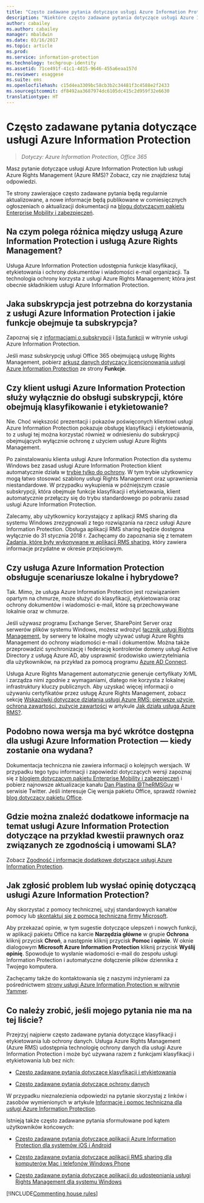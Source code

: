 ```yaml
---
title: "Często zadawane pytania dotyczące usługi Azure Information Protection"
description: "Niektóre często zadawane pytania dotyczące usługi Azure Information Protection i jej usługi ochrony danych, Azure Rights Management (Azure RMS)."
author: cabailey
ms.author: cabailey
manager: mbaldwin
ms.date: 03/16/2017
ms.topic: article
ms.prod: 
ms.service: information-protection
ms.technology: techgroup-identity
ms.assetid: 71ce491f-41c1-4d15-9646-455a6eaa157d
ms.reviewer: esaggese
ms.suite: ems
ms.openlocfilehash: c15d4ea3309bc58cb3b2c34481f3c4588e2f2433
ms.sourcegitcommit: df8492aa3687974dc6105dc415c2d959f32e6630
translationtype: HT
---
```

# <a name="frequently-asked-questions-for-azure-information-protection"></a>Często zadawane pytania dotyczące usługi Azure Information Protection

>*Dotyczy: Azure Information Protection, Office 365*

Masz pytanie dotyczące usługi Azure Information Protection lub usługi Azure Rights Management (Azure RMS)? Zobacz, czy nie znajdziesz tutaj odpowiedzi.

Te strony zawierające często zadawane pytania będą regularnie aktualizowane, a nowe informacje będą publikowane w comiesięcznych ogłoszeniach o aktualizacji dokumentacji na [blogu dotyczącym pakietu Enterprise Mobility i zabezpieczeń](https://blogs.technet.microsoft.com/enterprisemobility/?product=azure-information-protection,azure-rights-management-services).

## <a name="whats-the-difference-between-azure-information-protection-and-azure-rights-management"></a>Na czym polega różnica między usługą Azure Information Protection i usługą Azure Rights Management?

Usługa Azure Information Protection udostępnia funkcje klasyfikacji, etykietowania i ochrony dokumentów i wiadomości e-mail organizacji. Ta technologia ochrony korzysta z usługi Azure Rights Management; która jest obecnie składnikiem usługi Azure Information Protection.

## <a name="what-subscription-do-i-need-for-azure-information-protection-and-what-features-are-included"></a>Jaka subskrypcja jest potrzebna do korzystania z usługi Azure Information Protection i jakie funkcje obejmuje ta subskrypcja?
Zapoznaj się z [informacjami o subskrypcji](https://www.microsoft.com/en-us/cloud-platform/azure-information-protection-pricing) i [listą funkcji](https://www.microsoft.com/en-us/cloud-platform/azure-information-protection-features) w witrynie usługi Azure Information Protection. 

Jeśli masz subskrypcję usługi Office 365 obejmującą usługę Rights Management, pobierz [arkusz danych dotyczący licencjonowania usługi Azure Information Protection](http://download.microsoft.com/download/E/C/F/ECF42E71-4EC0-48FF-AA00-577AC14D5B5C/Azure_Information_Protection_licensing_datasheet_EN-US.pdf) ze strony **Funkcje**.

## <a name="is-the-azure-information-protection-client-only-for-subscriptions-that-include-classification-and-labeling"></a>Czy klient usługi Azure Information Protection służy wyłącznie do obsługi subskrypcji, które obejmują klasyfikowanie i etykietowanie?

Nie. Choć większość prezentacji i pokazów poświęconych klientowi usługi Azure Information Protection pokazuje obsługę klasyfikacji i etykietowania, to z usługi tej można korzystać również w odniesieniu do subskrypcji obejmujących wyłącznie ochronę z użyciem usługi Azure Rights Management.

Po zainstalowaniu klienta usługi Azure Information Protection dla systemu Windows bez zasad usługi Azure Information Protection klient automatycznie działa w [trybie tylko do ochrony](../rms-client/client-protection-only-mode.md). W tym trybie użytkownicy mogą łatwo stosować szablony usługi Rights Management oraz uprawnienia niestandardowe. W przypadku wykupienia w późniejszym czasie subskrypcji, która obejmuje funkcje klasyfikacji i etykietowania, klient automatycznie przełączy się do trybu standardowego po pobraniu zasad usługi Azure Information Protection.

Zalecamy, aby użytkownicy korzystający z aplikacji RMS sharing dla systemu Windows zrezygnowali z tego rozwiązania na rzecz usługi Azure Information Protection. Obsługa aplikacji RMS sharing będzie dostępna wyłącznie do 31 stycznia 2018 r. Zachęcamy do zapoznania się z tematem [Zadania, które były wykonywane w aplikacji RMS sharing](../rms-client/upgrade-client-app.md), który zawiera informacje przydatne w okresie przejściowym.

## <a name="does-azure-information-protection-support-on-premises-and-hybrid-scenarios"></a>Czy usługa Azure Information Protection obsługuje scenariusze lokalne i hybrydowe?

Tak. Mimo, że usługa Azure Information Protection jest rozwiązaniem opartym na chmurze, może służyć do klasyfikacji, etykietowania oraz ochrony dokumentów i wiadomości e-mail, które są przechowywane lokalnie oraz w chmurze.

Jeśli używasz programu Exchange Server, SharePoint Server oraz serwerów plików systemu Windows, możesz wdrożyć [łącznik usługi Rights Management](../deploy-use/deploy-rms-connector.md), by serwery te lokalne mogły używać usługi Azure Rights Management do ochrony wiadomości e-mail i dokumentów. Można także przeprowadzić synchronizację i federację kontrolerów domeny usługi Active Directory z usługą Azure AD, aby usprawnić środowisko uwierzytelniania dla użytkowników, na przykład za pomocą programu [Azure AD Connect](http://azure.microsoft.com/documentation/articles/active-directory-aadconnect/).

Usługa Azure Rights Management automatycznie generuje certyfikaty XrML i zarządza nimi zgodnie z wymaganiami, dlatego nie korzysta z lokalnej infrastruktury kluczy publicznych. Aby uzyskać więcej informacji o używaniu certyfikatów przez usługę Azure Rights Management, zobacz sekcję [Wskazówki dotyczące działania usługi Azure RMS: pierwsze użycie, ochrona zawartości, zużycie zawartości](../understand-explore/how-does-it-work.md#walkthrough-of-how-azure-rms-works-first-use-content-protection-content-consumption) w artykule [Jak działa usługa Azure RMS?](../understand-explore/how-does-it-work.md).

## <a name="ive-heard-a-new-release-is-going-to-be-available-soon-for-azure-information-protectionwhen-will-it-be-released"></a>Podobno nowa wersja ma być wkrótce dostępna dla usługi Azure Information Protection — kiedy zostanie ona wydana?

Dokumentacja techniczna nie zawiera informacji o kolejnych wersjach. W przypadku tego typu informacji i zapowiedzi dotyczących wersji zapoznaj się z [blogiem dotyczącym pakietu Enterprise Mobility i zabezpieczeń](https://blogs.technet.microsoft.com/enterprisemobility/?product=azure-information-protection,azure-rights-management-services) i pobierz najnowsze aktualizacje kanału [Dan Plastina @TheRMSGuy](https://twitter.com/TheRMSGuy) w serwisie Twitter. Jeśli interesuje Cię wersja pakietu Office, sprawdź również [blog dotyczący pakietu Office](https://blogs.office.com/).

## <a name="where-can-i-find-supporting-information-for-azure-information-protectionsuch-as-legal-compliance-and-slas"></a>Gdzie można znaleźć dodatkowe informacje na temat usługi Azure Information Protection dotyczące na przykład kwestii prawnych oraz związanych ze zgodnością i umowami SLA?

Zobacz [Zgodność i informacje dodatkowe dotyczące usługi Azure Information Protection](../understand-explore/compliance.md).

## <a name="how-can-i-report-a-problem-or-send-feedback-for-azure-information-protection"></a>Jak zgłosić problem lub wysłać opinię dotyczącą usługi Azure Information Protection?

Aby skorzystać z pomocy technicznej, użyj standardowych kanałów pomocy lub [skontaktuj się z pomocą techniczną firmy Microsoft](information-support.md#to-contact-microsoft-support).

Aby przekazać opinie, w tym sugestie dotyczące ulepszeń i nowych funkcji, w aplikacji pakietu Office na karcie **Narzędzia główne** w grupie **Ochrona** kliknij przycisk **Chroń**, a następnie kliknij przycisk **Pomoc i opinie**. W oknie dialogowym **Microsoft Azure Information Protection** kliknij przycisk **Wyślij opinię**. Spowoduje to wysłanie wiadomości e-mail do zespołu usługi Information Protection i automatyczne dołączenie plików dziennika z Twojego komputera. 

Zachęcamy także do kontaktowania się z naszymi inżynierami za pośrednictwem [strony usługi Azure Information Protection w witrynie Yammer](https://www.yammer.com/askipteam/). 

## <a name="what-do-i-do-if-my-question-isnt-here"></a>Co należy zrobić, jeśli mojego pytania nie ma na tej liście?

Przejrzyj najpierw często zadawane pytania dotyczące klasyfikacji i etykietowania lub ochrony danych. Usługa Azure Rights Management (Azure RMS) udostępnia technologię ochrony danych dla usługi Azure Information Protection i może być używana razem z funkcjami klasyfikacji i etykietowania lub bez nich: 

- [Często zadawane pytania dotyczące klasyfikacji i etykietowania](faqs-infoprotect.md)

- [Często zadawane pytania dotyczące ochrony danych](faqs-rms.md)

W przypadku nieznalezienia odpowiedzi na pytanie skorzystaj z linków i zasobów wymienionych w artykule [Informacje i pomoc techniczna dla usługi Azure Information Protection](information-support.md).

Istnieją także często zadawane pytania sformułowane pod kątem użytkowników końcowych:

- [Często zadawane pytania dotyczące aplikacji Azure Information Protection dla systemów iOS i Android](../rms-client/mobile-app-faq.md)

- [Często zadawane pytania dotyczące aplikacji RMS sharing dla komputerów Mac i telefonów Windows Phone](https://technet.microsoft.com/dn451248)

- [Często zadawane pytania dotyczące aplikacji do udostępniania usługi Rights Management dla systemu Windows](https://technet.microsoft.com/dn467883)


[!INCLUDE[Commenting house rules](../includes/houserules.md)]

